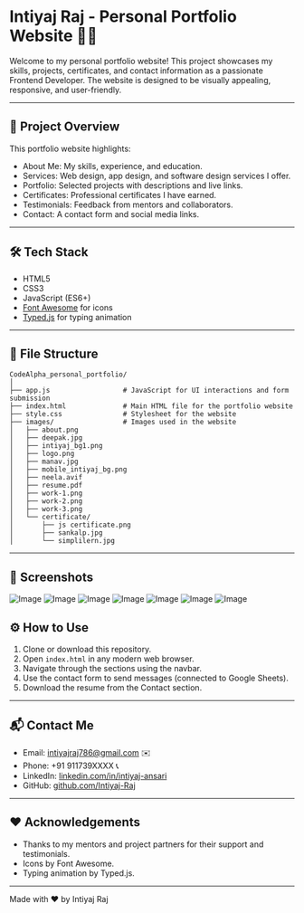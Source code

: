 # Intiyaj Raj - Personal Portfolio Website 👨‍💻

Welcome to my personal portfolio website! This project showcases my skills, projects, certificates, and contact information as a passionate Frontend Developer. The website is designed to be visually appealing, responsive, and user-friendly.

---

## 🚀 Project Overview

This portfolio website highlights:

- About Me: My skills, experience, and education.
- Services: Web design, app design, and software design services I offer.
- Portfolio: Selected projects with descriptions and live links.
- Certificates: Professional certificates I have earned.
- Testimonials: Feedback from mentors and collaborators.
- Contact: A contact form and social media links.

---

## 🛠️ Tech Stack

- HTML5
- CSS3
- JavaScript (ES6+)
- [Font Awesome](https://fontawesome.com/) for icons
- [Typed.js](https://mattboldt.com/demos/typed-js/) for typing animation

---

## 📁 File Structure

```
CodeAlpha_personal_portfolio/
│
├── app.js                  # JavaScript for UI interactions and form submission
├── index.html              # Main HTML file for the portfolio website
├── style.css               # Stylesheet for the website
├── images/                 # Images used in the website
│   ├── about.png
│   ├── deepak.jpg
│   ├── intiyaj_bg1.png
│   ├── logo.png
│   ├── manav.jpg
│   ├── mobile_intiyaj_bg.png
│   ├── neela.avif
│   ├── resume.pdf
│   ├── work-1.png
│   ├── work-2.png
│   ├── work-3.png
│   └── certificate/
│       ├── js certificate.png
│       ├── sankalp.jpg
│       └── simplilern.jpg
```

---

## 📸 Screenshots

![Image](https://github.com/user-attachments/assets/9117ec49-848d-4f57-8d0d-fcf124c61edf)
![Image](https://github.com/user-attachments/assets/cfa2db52-868b-430b-97dc-71c5822b1cc5)
![Image](https://github.com/user-attachments/assets/99f53cfd-5091-49d1-a9c1-878475b2e543)
![Image](https://github.com/user-attachments/assets/46811ddd-7de3-4b5e-a229-5324a7b805b7)
![Image](https://github.com/user-attachments/assets/749fd3d7-ada5-4b4c-ad7b-2dfbd25bf920)
![Image](https://github.com/user-attachments/assets/334de9ff-107c-4989-9a52-4a7204e312d1)
![Image](https://github.com/user-attachments/assets/1d22d6fa-4a87-490c-a4cc-e6b500a93330)

## ⚙️ How to Use

1. Clone or download this repository.
2. Open `index.html` in any modern web browser.
3. Navigate through the sections using the navbar.
4. Use the contact form to send messages (connected to Google Sheets).
5. Download the resume from the Contact section.

---

## 📬 Contact Me

- Email: intiyajraj786@gmail.com ✉️
- Phone: +91 911739XXXX 📞
- LinkedIn: [linkedin.com/in/intiyaj-ansari](https://www.linkedin.com/in/intiyaj-ansari/)  
- GitHub: [github.com/Intiyaj-Raj](https://github.com/Intiyaj-Raj)

---

## ❤️ Acknowledgements

- Thanks to my mentors and project partners for their support and testimonials.
- Icons by Font Awesome.
- Typing animation by Typed.js.

---

Made with ❤️ by Intiyaj Raj
